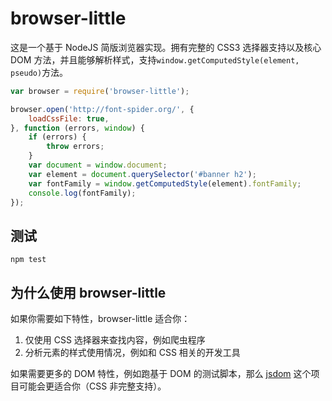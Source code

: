 # browser-little

这是一个基于 NodeJS 简版浏览器实现。拥有完整的 CSS3 选择器支持以及核心 DOM 方法，并且能够解析样式，支持`window.getComputedStyle(element, pseudo)`方法。

```javascript
var browser = require('browser-little');

browser.open('http://font-spider.org/', {
    loadCssFile: true,
}, function (errors, window) {
    if (errors) {
        throw errors;
    }
    var document = window.document;
    var element = document.querySelector('#banner h2');
    var fontFamily = window.getComputedStyle(element).fontFamily;
    console.log(fontFamily);
});
```


## 测试

```shell
npm test
```

## 为什么使用 browser-little

如果你需要如下特性，browser-little 适合你：

1. 仅使用 CSS 选择器来查找内容，例如爬虫程序
2. 分析元素的样式使用情况，例如和 CSS 相关的开发工具

如果需要更多的 DOM 特性，例如跑基于 DOM 的测试脚本，那么 [jsdom](https://github.com/tmpvar/jsdom) 这个项目可能会更适合你（CSS 非完整支持）。
